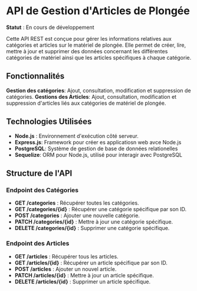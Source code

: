 # API de Gestion d'Articles de Plongée

**Statut** : En cours de développement

Cette API REST est conçue pour gérer les informations relatives aux catégories et articles sur le matériel de plongée. Elle permet de créer, lire, mettre à jour et supprimer des données concernant les différentes catégories de matériel ainsi que les articles spécifiques à chaque catégorie.

## Fonctionnalités

**Gestion des catégories**: Ajout, consultation, modification et suppression de catégories.
**Gestions des Articles**: Ajout, consultation, modification et suppression d'articles liés aux catégories de matériel de plongée.

## Technologies Utilisées

- **Node.js** : Environnement d'exécution côté serveur.
- **Express.js**: Framework pour créer es applicatiosn web avce Node.js
- **PostgreSQL**: Système de gestion de base de données relationelles
- **Sequelize**: ORM pour Node.js, utilisé pour interagir avec PostgreSQL

## Structure de l'API

### Endpoint des Catégories

- **GET /categories** : Récupérer toutes les catégories.
- **GET /categories/{id}** : Récupérer une catégorie spécifique par son ID.
- **POST /categories** : Ajouter une nouvelle catégorie.
- **PATCH /categories/{id}** : Mettre à jour une catégorie spécifique.
- **DELETE /categories/{id}** : Supprimer une catégorie spécifique.

### Endpoint des Articles

- **GET /articles** : Récupérer tous les articles.
- **GET /articles/{id}** : Récupérer un article spécifique par son ID.
- **POST /articles** : Ajouter un nouvel article.
- **PATCH /articles/{id}** : Mettre à jour un article spécifique.
- **DELETE /articles/{id}** : Supprimer un article spécifique.
